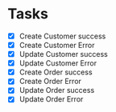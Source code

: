 # Tasks

- [x] Create Customer success
- [x] Create Customer Error
- [x] Update Customer success
- [x] Update Customer Error
- [x] Create Order success
- [x] Create Order Error
- [x] Update Order success
- [x] Update Order Error
